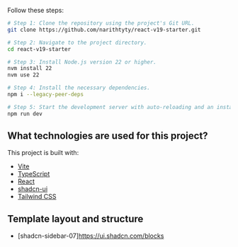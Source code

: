 Follow these steps:

```sh
# Step 1: Clone the repository using the project's Git URL.
git clone https://github.com/narithtyty/react-v19-starter.git

# Step 2: Navigate to the project directory.
cd react-v19-starter

# Step 3: Install Node.js version 22 or higher.
nvm install 22
nvm use 22

# Step 4: Install the necessary dependencies.
npm i --legacy-peer-deps

# Step 5: Start the development server with auto-reloading and an instant preview.
npm run dev
```

## What technologies are used for this project?

This project is built with:

- [Vite](https://vitejs.dev/)
- [TypeScript](https://www.typescriptlang.org/)
- [React](https://reactjs.org/)
- [shadcn-ui](https://shadcn.dev/)
- [Tailwind CSS](https://tailwindcss.com/)

## Template layout and structure

- [shadcn-sidebar-07]https://ui.shadcn.com/blocks